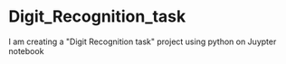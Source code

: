 # Digit_Recognition_task
I am creating a "Digit Recognition task" project using python on Juypter notebook

